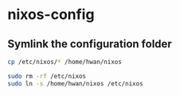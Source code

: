 # nixos-config

## Symlink the configuration folder

```bash
cp /etc/nixos/* /home/hwan/nixos

sudo rm -rf /etc/nixos
sudo ln -s /home/hwan/nixos /etc/nixos
```
